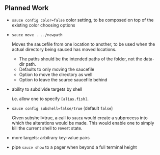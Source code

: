 ## Planned Work

- `sauce config color=false` color setting, to be composed on top of the
  existing color choosing options

- `sauce move . ../newpath`

  Moves the saucefile from one location to another, to be used when the
  actual directory being sauced has moved locations.

  - The paths should be the intended paths of the folder, not the
    data-dir path.
  - Defaults to only moving the saucefile
  - Option to move the directory as well
  - Option to leave the source saucefile behind

- ability to subdivide targets by shell

  i.e. allow one to specify `[alias.fish]`.

- `sauce config subshell=false/true` (default `false`)

  Given subshell=true, a call to `sauce` would create a subprocess into
  which the alterations would be made. This would enable one to simply
  kill the current shell to revert state.

- more targets: arbitrary key-value pairs

- pipe `sauce show` to a pager when beyond a full terminal height

